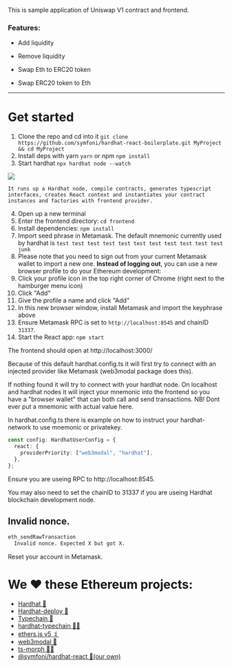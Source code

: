 This is sample application of Uniswap V1 contract and frontend.

### Features:

- Add liquidity

- Remove liquidity

- Swap Eth to ERC20 token

- Swap ERC20 token to Eth

---

# Get started

1. Clone the repo and cd into it `git clone https://github.com/symfoni/hardhat-react-boilerplate.git MyProject && cd MyProject`
2. Install deps with yarn `yarn` or npm `npm install`
3. Start hardhat `npx hardhat node --watch`

![](https://media.giphy.com/media/9l6z9MzXfHX9gKzbvU/giphy.gif)

```text
It runs up a Hardhat node, compile contracts, generates typescript interfaces, creates React context and instantiates your contract instances and factories with frontend provider.
```

4. Open up a new terminal
5. Enter the frontend directory: `cd frontend`
6. Install dependencies: `npm install`
7. Import seed phrase in Metamask. The default mnemonic currently used by hardhat is `test test test test test test test test test test test junk`
8. Please note that you need to sign out from your current Metamask wallet to import a new one. **Instead of logging out**, you can use a new browser profile to do your Ethereum development:
9. Click your profile icon in the top right corner of Chrome (right next to the hamburger menu icon)
10. Click "Add"
11. Give the profile a name and click "Add"
12. In this new browser window, install Metamask and import the keyphrase above
13. Ensure Metamask RPC is set to `http://localhost:8545` and chainID `31337`.
14. Start the React app: `npm start`

The frontend should open at http://localhost:3000/

Because of this default hardhat.config.ts it will first try to connect with an injected provider like Metamask (web3modal package does this).

If nothing found it will try to connect with your hardhat node. On localhost and hardhat nodes it will inject your mnemonic into the frontend so you have a "browser wallet" that can both call and send transactions. NB! Dont ever put a mnemonic with actual value here.

In hardhat.config.ts there is example on how to instruct your hardhat-network to use mnemonic or privatekey.

```ts
const config: HardhatUserConfig = {
  react: {
    providerPriority: ["web3modal", "hardhat"],
  },
};
```

Ensure you are useing RPC to http://localhost:8545.

You may also need to set the chainID to 31337 if you are useing Hardhat blockchain development node.

## Invalid nonce.

```bash
eth_sendRawTransaction
  Invalid nonce. Expected X but got X.
```

Reset your account in Metamask.

# We ❤️ these **Ethereum** projects:

- [Hardhat 👷](https://hardhat.org/)
- [Hardhat-deploy 🤘](https://hardhat.org/plugins/hardhat-deploy.html)
- [Typechain 🔌](https://github.com/ethereum-ts/Typechain#readme)
- [hardhat-typechain 🧙‍♀️](https://hardhat.org/plugins/hardhat-typechain.html)
- [ethers.js v5 ⺦](https://github.com/ethers-io/ethers.js#readme)
- [web3modal 💸](https://github.com/Web3Modal/web3modal#web3modal)
- [ts-morph 🏊‍♂️](https://github.com/dsherret/ts-morph)
- [@symfoni/hardhat-react 🎻(our own)](https://www.npmjs.com/package/@symfoni/hardhat-react)
